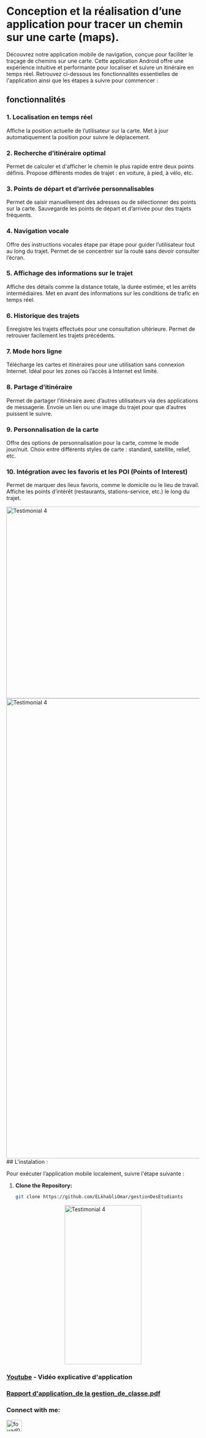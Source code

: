 # Conception et la réalisation d’une application pour tracer un chemin sur une carte (maps).




Découvrez notre application mobile de navigation, conçue pour faciliter le traçage de chemins sur une carte. Cette application Android offre une expérience intuitive et performante pour localiser et suivre un itinéraire en temps réel. Retrouvez ci-dessous les fonctionnalités essentielles de l'application ainsi que les étapes à suivre pour commencer :
## fonctionnalités

### 1. Localisation en temps réel
Affiche la position actuelle de l’utilisateur sur la carte.
Met à jour automatiquement la position pour suivre le déplacement.
### 2. Recherche d’itinéraire optimal
Permet de calculer et d'afficher le chemin le plus rapide entre deux points définis.
Propose différents modes de trajet : en voiture, à pied, à vélo, etc.
### 3. Points de départ et d’arrivée personnalisables
Permet de saisir manuellement des adresses ou de sélectionner des points sur la carte.
Sauvegarde les points de départ et d’arrivée pour des trajets fréquents.
### 4. Navigation vocale
Offre des instructions vocales étape par étape pour guider l’utilisateur tout au long du trajet.
Permet de se concentrer sur la route sans devoir consulter l’écran.
### 5. Affichage des informations sur le trajet
Affiche des détails comme la distance totale, la durée estimée, et les arrêts intermédiaires.
Met en avant des informations sur les conditions de trafic en temps réel.
### 6. Historique des trajets
Enregistre les trajets effectués pour une consultation ultérieure.
Permet de retrouver facilement les trajets précédents.
### 7. Mode hors ligne
Télécharge les cartes et itinéraires pour une utilisation sans connexion Internet.
Idéal pour les zones où l’accès à Internet est limité.
### 8. Partage d’itinéraire
Permet de partager l’itinéraire avec d’autres utilisateurs via des applications de messagerie.
Envoie un lien ou une image du trajet pour que d’autres puissent le suivre.
### 9. Personnalisation de la carte
Offre des options de personnalisation pour la carte, comme le mode jour/nuit.
Choix entre différents styles de carte : standard, satellite, relief, etc.
### 10. Intégration avec les favoris et les POI (Points of Interest)
Permet de marquer des lieux favoris, comme le domicile ou le lieu de travail.
Affiche les points d’intérêt (restaurants, stations-service, etc.) le long du trajet.

<!--
<div style="display: flex; justify-content: space-around; align-items: center;">
  <img src="https://github.com/ELkhabliOmar/gestionDesEtudiants/assets/143323403/85b47ced-f134-492e-bd63-889b78e77d13" alt="Testimonial 2" width="200" height="415" />
  <img src="https://github.com/ELkhabliOmar/gestionDesEtudiants/assets/143323403/1d9e97f5-7d0e-418e-a1de-01a02e3c5e0c" alt="Testimonial 3" width="200"height="415" />
  <img src="https://github.com/ELkhabliOmar/gestionDesEtudiants/assets/143323403/3c8cc306-e905-47dd-9d68-5167acc02e2d" alt="Testimonial 2" width="200" height="415" />

 
</div>
<div style="display: flex; justify-content: space-around; align-items: center;">
  <img src="https://github.com/ELkhabliOmar/gestionDesEtudiants/assets/143323403/633613b6-b0c0-480d-acdc-8678885d39a1" alt="Testimonial 4" width="610" height="415" />
</div>
<div style="display: flex; justify-content: space-around; align-items: center;">
  <img src="https://github.com/ELkhabliOmar/gestionDesEtudiants/assets/143323403/d4015ec7-22e6-4ec0-bcad-f0581caf875b" alt="Testimonial 4" width="610" height="415" />
</div>


-->


<div style="display: flex; justify-content: space-around; align-items: center;">
  <img src="https://github.com/ELkhabliOmar/gestionDesEtudiants/assets/143323403/5c5b1a9a-74a5-4631-9470-24ba27f40c7b" alt="Testimonial 4" width="800" height="500" />
</div>
<div style="display: flex; justify-content: space-around; align-items: center;">
  <img src="https://github.com/ELkhabliOmar/gestionDesEtudiants/assets/143323403/ec807809-0cae-4ec3-9be2-e44a9027d299" alt="Testimonial 4" width="1000" height="1200" />
</div>
## L'instalation :

Pour exécuter l’application mobile localement, suivre l'étape suivante :
1. **Clone the Repository:**
   ```bash
   git clone https://github.com/ELkhabliOmar/gestionDesEtudiants

<div style="display: flex; justify-content: space-around; align-items: center;">
  <img src="https://github.com/ELkhabliOmar/gestionDesEtudiants/assets/143323403/41586c18-4b8c-4c79-83cc-0b19b46d6695" alt="Testimonial 4" width="200" height="415" />
</div>


### [Youtube](https://www.youtube.com/watch?v=gABRP6nKi1U&t=3s) - Vidéo explicative d'application
### [Rapport d'application_de la gestion_de_classe.pdf](https://github.com/ELkhabliOmar/gestionDesEtudiants/files/14157651/application_gestion_de_classe.pdf)
<h3 align="left">Connect with me:</h3>
<p align="left">

<a href="https://www.linkedin.com/in/omar-el-khabli" target="blank"><img align="center" src="https://raw.githubusercontent.com/rahuldkjain/github-profile-readme-generator/master/src/images/icons/Social/linked-in-alt.svg" alt="fouad011" height="30" width="40" /></a>
</p>


